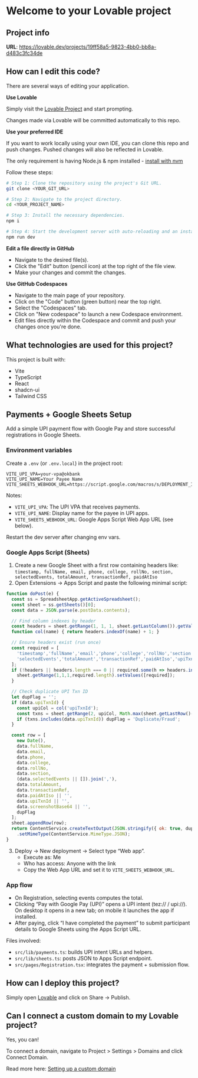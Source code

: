# Welcome to your Lovable project

## Project info

**URL**: https://lovable.dev/projects/19ff58a5-9823-4bb0-bb8a-d483c3fc34de

## How can I edit this code?

There are several ways of editing your application.

**Use Lovable**

Simply visit the [Lovable Project](https://lovable.dev/projects/19ff58a5-9823-4bb0-bb8a-d483c3fc34de) and start prompting.

Changes made via Lovable will be committed automatically to this repo.

**Use your preferred IDE**

If you want to work locally using your own IDE, you can clone this repo and push changes. Pushed changes will also be reflected in Lovable.

The only requirement is having Node.js & npm installed - [install with nvm](https://github.com/nvm-sh/nvm#installing-and-updating)

Follow these steps:

```sh
# Step 1: Clone the repository using the project's Git URL.
git clone <YOUR_GIT_URL>

# Step 2: Navigate to the project directory.
cd <YOUR_PROJECT_NAME>

# Step 3: Install the necessary dependencies.
npm i

# Step 4: Start the development server with auto-reloading and an instant preview.
npm run dev
```

**Edit a file directly in GitHub**

- Navigate to the desired file(s).
- Click the "Edit" button (pencil icon) at the top right of the file view.
- Make your changes and commit the changes.

**Use GitHub Codespaces**

- Navigate to the main page of your repository.
- Click on the "Code" button (green button) near the top right.
- Select the "Codespaces" tab.
- Click on "New codespace" to launch a new Codespace environment.
- Edit files directly within the Codespace and commit and push your changes once you're done.

## What technologies are used for this project?

This project is built with:

- Vite
- TypeScript
- React
- shadcn-ui
- Tailwind CSS

## Payments + Google Sheets Setup

Add a simple UPI payment flow with Google Pay and store successful registrations in Google Sheets.

### Environment variables

Create a `.env` (or `.env.local`) in the project root:

```
VITE_UPI_VPA=your-vpa@okbank
VITE_UPI_NAME=Your Payee Name
VITE_SHEETS_WEBHOOK_URL=https://script.google.com/macros/s/DEPLOYMENT_ID/exec
```

Notes:
- `VITE_UPI_VPA`: The UPI VPA that receives payments.
- `VITE_UPI_NAME`: Display name for the payee in UPI apps.
- `VITE_SHEETS_WEBHOOK_URL`: Google Apps Script Web App URL (see below).

Restart the dev server after changing env vars.

### Google Apps Script (Sheets)

1. Create a new Google Sheet with a first row containing headers like:
   `timestamp, fullName, email, phone, college, rollNo, section, selectedEvents, totalAmount, transactionRef, paidAtIso`
2. Open Extensions → Apps Script and paste the following minimal script:

```javascript
function doPost(e) {
  const ss = SpreadsheetApp.getActiveSpreadsheet();
  const sheet = ss.getSheets()[0];
  const data = JSON.parse(e.postData.contents);

  // Find column indexes by header
  const headers = sheet.getRange(1, 1, 1, sheet.getLastColumn()).getValues()[0];
  function col(name) { return headers.indexOf(name) + 1; }

  // Ensure headers exist (run once)
  const required = [
    'timestamp','fullName','email','phone','college','rollNo','section',
    'selectedEvents','totalAmount','transactionRef','paidAtIso','upiTxnId','screenshotBase64','dupFlag'
  ];
  if (!headers || headers.length === 0 || required.some(h => headers.indexOf(h) === -1)) {
    sheet.getRange(1,1,1,required.length).setValues([required]);
  }

  // Check duplicate UPI Txn ID
  let dupFlag = '';
  if (data.upiTxnId) {
    const upiCol = col('upiTxnId');
    const txns = sheet.getRange(2, upiCol, Math.max(sheet.getLastRow()-1,0), 1).getValues().flat();
    if (txns.includes(data.upiTxnId)) dupFlag = 'Duplicate/Fraud';
  }

  const row = [
    new Date(),
    data.fullName,
    data.email,
    data.phone,
    data.college,
    data.rollNo,
    data.section,
    (data.selectedEvents || []).join(','),
    data.totalAmount,
    data.transactionRef,
    data.paidAtIso || '',
    data.upiTxnId || '',
    data.screenshotBase64 || '',
    dupFlag
  ];
  sheet.appendRow(row);
  return ContentService.createTextOutput(JSON.stringify({ ok: true, dupFlag }))
    .setMimeType(ContentService.MimeType.JSON);
}
```

3. Deploy → New deployment → Select type “Web app”.
   - Execute as: Me
   - Who has access: Anyone with the link
   - Copy the Web App URL and set it to `VITE_SHEETS_WEBHOOK_URL`.

### App flow

- On Registration, selecting events computes the total.
- Clicking “Pay with Google Pay (UPI)” opens a UPI intent (tez:// / upi://). On desktop it opens in a new tab; on mobile it launches the app if installed.
- After paying, click “I have completed the payment” to submit participant details to Google Sheets using the Apps Script URL.

Files involved:
- `src/lib/payments.ts`: builds UPI intent URLs and helpers.
- `src/lib/sheets.ts`: posts JSON to Apps Script endpoint.
- `src/pages/Registration.tsx`: integrates the payment + submission flow.

## How can I deploy this project?

Simply open [Lovable](https://lovable.dev/projects/19ff58a5-9823-4bb0-bb8a-d483c3fc34de) and click on Share -> Publish.

## Can I connect a custom domain to my Lovable project?

Yes, you can!

To connect a domain, navigate to Project > Settings > Domains and click Connect Domain.

Read more here: [Setting up a custom domain](https://docs.lovable.dev/tips-tricks/custom-domain#step-by-step-guide)
